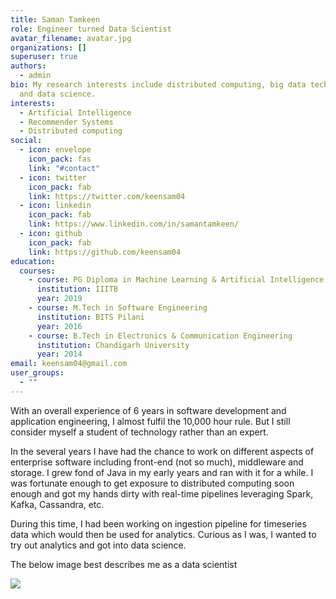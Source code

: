 ```yaml
---
title: Saman Tamkeen
role: Engineer turned Data Scientist
avatar_filename: avatar.jpg
organizations: []
superuser: true
authors:
  - admin
bio: My research interests include distributed computing, big data technologies
  and data science.
interests:
  - Artificial Intelligence
  - Recommender Systems
  - Distributed computing
social:
  - icon: envelope
    icon_pack: fas
    link: "#contact"
  - icon: twitter
    icon_pack: fab
    link: https://twitter.com/keensam04
  - icon: linkedin
    icon_pack: fab
    link: https://www.linkedin.com/in/samantamkeen/
  - icon: github
    icon_pack: fab
    link: https://github.com/keensam04
education:
  courses:
    - course: PG Diploma in Machine Learning & Artificial Intelligence
      institution: IIITB
      year: 2019
    - course: M.Tech in Software Engineering
      institution: BITS Pilani
      year: 2016
    - course: B.Tech in Electronics & Communication Engineering
      institution: Chandigarh University
      year: 2014
email: keensam04@gmail.com
user_groups:
  - ""
---
```

With an overall experience of 6 years in software development and application engineering, I almost fulfil the 10,000 hour rule. But I still consider myself a student of technology rather than an expert. 

In the several years I have had the chance to work on different aspects of enterprise software including front-end (not so much), middleware and storage. I grew fond of Java in my early years and ran with it for a while. I was fortunate enough to get exposure to distributed computing soon enough and got my hands dirty with real-time pipelines leveraging Spark, Kafka, Cassandra, etc.

During this time, I had been working on ingestion pipeline for timeseries data which would then be used for analytics. Curious as I was, I wanted to try out analytics and got into data science. 

The below image best describes me as a data scientist

![](/author/saman-tamkeen/dunning–kruger_effect.png)
